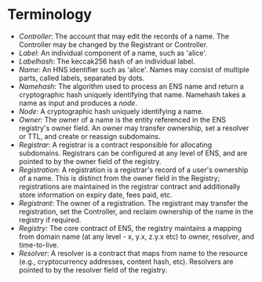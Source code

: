 # Terminology

* _Controller_: The account that may edit the records of a name. The Controller may be changed by the Registrant or Controller.
* _Label_: An individual component of a name, such as 'alice'.
* _Labelhash_: The keccak256 hash of an individual label.
* _Name_: An HNS identifier such as 'alice'. Names may consist of multiple parts, called labels, separated by dots.
* _Namehash_: The algorithm used to process an ENS name and return a cryptographic hash uniquely identifying that name. Namehash takes a name as input and produces a _node_.
* _Node_: A cryptographic hash uniquely identifying a name.
* _Owner_: The owner of a name is the entity referenced in the ENS registry's owner field. An owner may transfer ownership, set a resolver or TTL, and create or reassign subdomains.
* _Registrar_: A registrar is a contract responsible for allocating subdomains. Registrars can be configured at any level of ENS, and are pointed to by the owner field of the registry.
* _Registration_: A registration is a registrar's record of a user's ownership of a name. This is distinct from the owner field in the Registry; registrations are maintained in the registrar contract and additionally store information on expiry date, fees paid, etc.
* _Registrant_: The owner of a registration. The registrant may transfer the registration, set the Controller, and reclaim ownership of the name in the registry if required.
* _Registry_: The core contract of ENS, the registry maintains a mapping from domain name (at any level - x, y.x, z.y.x etc) to owner, resolver, and time-to-live.
* _Resolver_: A resolver is a contract that maps from name to the resource (e.g., cryptocurrency addresses, content hash, etc). Resolvers are pointed to by the resolver field of the registry.
